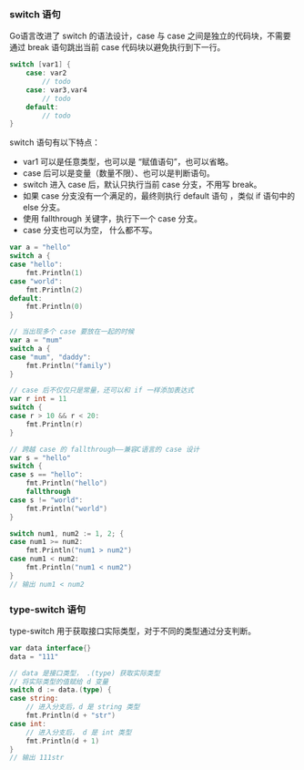 
### switch 语句
Go语言改进了 switch 的语法设计，case 与 case 之间是独立的代码块，不需要通过 break 语句跳出当前 case 代码块以避免执行到下一行。  
```go
switch [var1] {
    case: var2
        // todo
    case: var3,var4
        // todo
    default:
        // todo
}
```
switch 语句有以下特点：
- var1 可以是任意类型，也可以是 “赋值语句”，也可以省略。
- case 后可以是变量（数量不限）、也可以是判断语句。
- switch 进入 case 后，默认只执行当前 case 分支，不用写 break。
- 如果 case 分支没有一个满足的，最终则执行 default 语句 ，类似 if 语句中的 else 分支。
- 使用 fallthrough 关键字，执行下一个 case 分支。
- case 分支也可以为空， 什么都不写。

```go
var a = "hello"
switch a {
case "hello":
    fmt.Println(1)
case "world":
    fmt.Println(2)
default:
    fmt.Println(0)
}

// 当出现多个 case 要放在一起的时候
var a = "mum"
switch a {
case "mum", "daddy":
    fmt.Println("family")
}

// case 后不仅仅只是常量，还可以和 if 一样添加表达式
var r int = 11
switch {
case r > 10 && r < 20:
    fmt.Println(r)
}

// 跨越 case 的 fallthrough——兼容C语言的 case 设计
var s = "hello"
switch {
case s == "hello":
    fmt.Println("hello")
    fallthrough
case s != "world":
    fmt.Println("world")
}

switch num1, num2 := 1, 2; {
case num1 >= num2:
    fmt.Println("num1 > num2")
case num1 < num2:
    fmt.Println("num1 < num2")
}
// 输出 num1 < num2
```

### type-switch 语句
type-switch 用于获取接口实际类型，对于不同的类型通过分支判断。
```go
var data interface{}
data = "111"

// data 是接口类型， .(type) 获取实际类型
// 将实际类型的值赋给 d 变量
switch d := data.(type) {
case string:
    // 进入分支后，d 是 string 类型
    fmt.Println(d + "str")
case int:
    // 进入分支后， d 是 int 类型
    fmt.Println(d + 1)
}
// 输出 111str
```

